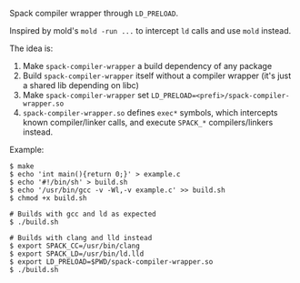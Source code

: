 Spack compiler wrapper through `LD_PRELOAD`.

Inspired by mold's `mold -run ...` to intercept `ld` calls and use `mold` instead.

The idea is:
1. Make `spack-compiler-wrapper` a build dependency of any package
2. Build `spack-compiler-wrapper` itself without a compiler wrapper (it's just a shared lib depending on libc)
3. Make `spack-compiler-wrapper` set `LD_PRELOAD=<prefi>/spack-compiler-wrapper.so`
4. `spack-compiler-wrapper.so` defines `exec*` symbols, which intercepts known compiler/linker calls, and execute `SPACK_*` compilers/linkers instead.

Example:

```console
$ make
$ echo 'int main(){return 0;}' > example.c
$ echo '#!/bin/sh' > build.sh
$ echo '/usr/bin/gcc -v -Wl,-v example.c' >> build.sh
$ chmod +x build.sh

# Builds with gcc and ld as expected
$ ./build.sh

# Builds with clang and lld instead
$ export SPACK_CC=/usr/bin/clang
$ export SPACK_LD=/usr/bin/ld.lld
$ export LD_PRELOAD=$PWD/spack-compiler-wrapper.so
$ ./build.sh
```
